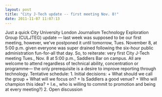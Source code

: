 ```yaml
---
layout: post
title: "City J-Tech update -- first meeting Nov. 8!"
date: 2011-11-07 11:07:13
---
```


Just a quick City University London Journalism Technology Exploration Group (CULJTEG) update — last week was supposed to be our first meeting, however, we’ve postponed it until tomorrow, Tues. November 8, at 5:00 p.m. given everyone was super drained following the six-hour public administration fun-for-all that day. So, to reiterate: very first City J-Tech meeting Tues., Nov. 8 at 5:00 p.m., Saddlers Bar on campus. All are welcome to attend regardless of technical ability, concentration or programme— the only prerequisite is a desire to improve reporting through technology. Tentative schedule: 1. Initial decisions: + What should we call the group + What will we focus on? + Is Saddlers a good venue? + Who will champion this idea? + I.e., who is willing to commit to promotion and being at every meeting?) 2. Open discussion
